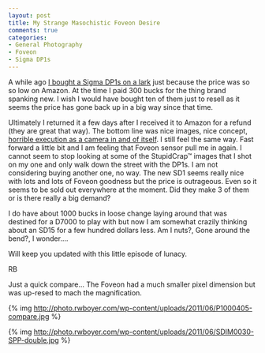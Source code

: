 ```yaml
---
layout: post
title: My Strange Masochistic Foveon Desire
comments: true
categories:
- General Photography
- Foveon
- Sigma DP1s
---
```

A while ago <a href="http://photo.rwboyer.com/2010/09/21/guess-what-the-cat-drug-in-a-foveon/">I bought a Sigma DP1s on a lark</a> just because the price was so so low on Amazon. At the time I paid 300 bucks for the thing brand spanking new. I wish I would have bought ten of them just to resell as it seems the price has gone back up in a big way since that time.

Ultimately I returned it a few days after I received it to Amazon for a refund (they are great that way). The bottom line was nice images, nice concept, <a href="http://photo.rwboyer.com/2011/01/31/cameras-i-wanted-to-love-but-couldnt/">horrible execution as a camera in and of itself</a>. I still feel the same way. Fast forward a little bit and I am feeling that Foveon sensor pull me in again. I cannot seem to stop looking at some of the StupidCrap™ images that I shot on my one and only walk down the street with the DP1s. I am not considering buying another one, no way. The new SD1 seems really nice with lots and lots of Foveon goodness but the price is outrageous. Even so it seems to be sold out everywhere at the moment. Did they make 3 of them or is there really a big demand?

I do have about 1000 bucks in loose change laying around that was destined for a D7000 to play with but now I am somewhat crazily thinking about an SD15 for a few hundred dollars less. Am I nuts?, Gone around the bend?, I wonder....

Will keep you updated with this little episode of lunacy.

RB

Just a quick compare... The Foveon had a much smaller pixel dimension but was up-resed to mach the magnification.

{% img http://photo.rwboyer.com/wp-content/uploads/2011/06/P1000405-compare.jpg %}

{% img http://photo.rwboyer.com/wp-content/uploads/2011/06/SDIM0030-SPP-double.jpg %} 
